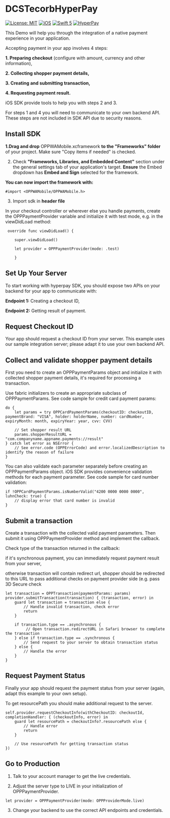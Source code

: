 # DCSTecorbHyperPay

[![License: MIT](https://img.shields.io/badge/license-MIT-green.svg?style=flat)]()
[![iOS](https://img.shields.io/badge/Platform-iOS-purpel.svg?style=flat)](https://developer.apple.com/ios/)
[![Swift 5](https://img.shields.io/badge/Swift-5.7-orange.svg?style=flat)](https://developer.apple.com/swift/)
[![HyperPay](https://img.shields.io/badge/HyperPay-red.svg?style=flat)](https://www.hyperpay.com/en/integration-guides/)


This Demo will help you through the integration of a native payment experience in your application.

Accepting payment in your app involves 4 steps:

**1. Preparing checkout** (configure with amount, currency and other information),

**2. Collecting shopper payment details,**

**3. Creating and submitting transaction,**

**4. Requesting payment result.**

iOS SDK provide tools to help you with steps 2 and 3.

For steps 1 and 4 you will need to communicate to your own backend API. These steps are not included in SDK API due to security reasons.

## Install SDK

**1.Drag and drop** OPPWAMobile.xcframework **to the "Frameworks" folder** of your project.
Make sure "Copy items if needed" is checked.

2. Check **"Frameworks, Libraries, and Embedded Content"** section under the general settings tab of your application's target. **Ensure** the Embed dropdown has **Embed and Sign** selected for the framework.


**You can now import the framework with:**

``#import <OPPWAMobile/OPPWAMobile.h>``

3. Import sdk in **header file**

In your checkout controller or wherever else you handle payments, create the OPPPaymentProvider variable and initialize it with test mode, e.g. in the viewDidLoad method:

```
 override func viewDidLoad() {

    super.viewDidLoad()
    
    let provider = OPPPaymentProvider(mode: .test)
    
    }
```


## Set Up Your Server

To start working with hyperpay SDK, you should expose two APIs on your backend for your app to communicate with:

**Endpoint 1:** Creating a checkout ID,

**Endpoint 2:** Getting result of payment.


## Request Checkout ID

Your app should request a checkout ID from your server. This example uses our sample integration server; please adapt it to use your own backend API.


## Collect and validate shopper payment details

First you need to create an OPPPaymentParams object and initialize it with collected shopper payment details, it's required for processing a transaction.

Use fabric initializers to create an appropriate subclass of OPPPaymentParams. See code sample for credit card payment params:

```
do {
    let params = try OPPCardPaymentParams(checkoutID: checkoutID, paymentBrand: "VISA", holder: holderName, number: cardNumber, expiryMonth: month, expiryYear: year, cvv: CVV)

    // Set shopper result URL
    params.shopperResultURL = "com.companyname.appname.payments://result"
} catch let error as NSError {
    // See error.code (OPPErrorCode) and error.localizedDescription to identify the reason of failure
}
```

You can also validate each parameter separately before creating an OPPPaymentParams object.
iOS SDK provides convenience validation methods for each payment parameter. See code sample for card number validation:

```
if !OPPCardPaymentParams.isNumberValid("4200 0000 0000 0000", luhnCheck: true) {
    // display error that card number is invalid
}
```

## Submit a transaction

Create a transaction with the collected valid payment parameters. Then submit it using OPPPaymentProvider method and implement the callback.

Check type of the transaction returned in the callback:

if it's synchronous payment, you can immediately request payment result from your server,

otherwise transaction will contain redirect url, shopper should be redirected to this URL to pass additional checks on payment provider side (e.g. pass 3D Secure check

```
let transaction = OPPTransaction(paymentParams: params)
provider.submitTransaction(transaction) { (transaction, error) in
    guard let transaction = transaction else {
        // Handle invalid transaction, check error
        return
    }

    if transaction.type == .asynchronous {
         // Open transaction.redirectURL in Safari browser to complete the transaction
    } else if transaction.type == .synchronous {
        // Send request to your server to obtain transaction status
    } else {
        // Handle the error
    }
}
```

## Request Payment Status

Finally your app should request the payment status from your server (again, adapt this example to your own setup).

To get resourcePath you should make additional request to the server.

```
self.provider.requestCheckoutInfo(withCheckoutID: checkoutId, completionHandler: { (checkoutInfo, error) in
    guard let resourcePath = checkoutInfo?.resourcePath else {
        // Handle error
        return
    }    

    // Use resourcePath for getting transaction status
})
```


## Go to Production

1. Talk to your account manager to get the live credentials.

2. Adjust the server type to LIVE in your initialization of OPPPaymentProvider.

``let provider = OPPPaymentProvider(mode: OPPProviderMode.live)``

3. Change your backend to use the correct API endpoints and credentials.

